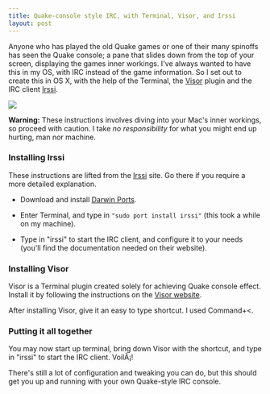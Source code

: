 ```yaml
---
title: Quake-console style IRC, with Terminal, Visor, and Irssi
layout: post
---
```


Anyone who has played the old Quake games or one of their many spinoffs has seen the Quake console; a pane that slides down from the top of your screen, displaying the games inner workings. I've always wanted to have this in my OS, with IRC instead of the game information. So I set out to create this in OS X, with the help of the Terminal, the [Visor][2] plugin and the IRC client [Irssi][3].

[<img src="http://files.bjorkoy.com/images/blog/visor_thumb.png">][1]

  [1]: http://files.bjorkoy.com/images/blog/visor.png
  [2]: http://docs.blacktree.com/visor/visor
  [3]: http://irssi.org

**Warning:** These instructions involves diving into your Mac's inner workings, so proceed with caution. I take *no responsibility* for what you might end up hurting, man nor machine.

### Installing Irssi

These instructions are lifted from the [Irssi][3] site. Go there if you require a more detailed explanation.

* Download and install [Darwin Ports][4].
* Enter Terminal, and type in `"sudo port install irssi"`
(this took a while on my machine).
* Type in "irssi" to start the IRC client, and configure it to your needs (you'll find the documentation needed on their website).

  [4]: http://www.darwinports.org/

### Installing Visor

Visor is a Terminal plugin created solely for achieving Quake console effect. Install it by following the instructions on the [Visor website][2].

After installing Visor, give it an easy to type shortcut. I used 
    Command+<.

### Putting it all together

You may now start up terminal, bring down Visor with the shortcut, and type in "irssi" to start the IRC client. VoilÃ¡!

There's still a lot of configuration and tweaking you can do, but this should get you up and running with your own Quake-style IRC console.


